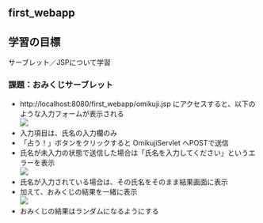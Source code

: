 ## first_webapp  
## 学習の目標  
サーブレット／JSPについて学習  
### 課題：おみくじサーブレット 
- http://localhost:8080/first_webapp/omikuji.jsp にアクセスすると、以下のような入力フォームが表示される  
![](https://s3-ap-northeast-1.amazonaws.com/techacademy/bootcamp/java-servlet/servlet-jsp/servlet_jsp_omikuji_result_00.png)  
- 入力項目は、氏名の入力欄のみ  
- 「占う！」ボタンをクリックすると OmikujiServlet へPOSTで送信  
- 氏名が未入力の状態で送信した場合は「氏名を入力してください」というエラーを表示  
![](https://s3-ap-northeast-1.amazonaws.com/techacademy/bootcamp/java-servlet/servlet-jsp/servlet_jsp_omikuji_result_02.png)  
- 氏名が入力されている場合は、その氏名をそのまま結果画面に表示   
- 加えて、おみくじの結果を一緒に表示  
![](https://s3-ap-northeast-1.amazonaws.com/techacademy/bootcamp/java-servlet/servlet-jsp/servlet_jsp_omikuji_result_01.png)  
- おみくじの結果はランダムになるようにする
